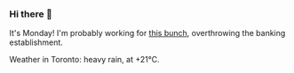 ### Hi there :wave:

It's Monday! I'm probably working for [this bunch](https://github.com/kohofinancial), overthrowing the banking establishment.

Weather in Toronto: heavy rain, at +21°C.

